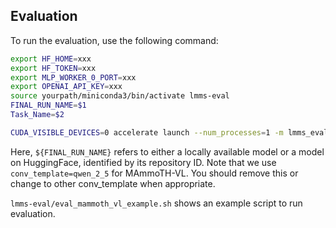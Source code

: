 ## Evaluation

To run the evaluation, use the following command:

```bash
export HF_HOME=xxx
export HF_TOKEN=xxx
export MLP_WORKER_0_PORT=xxx 
export OPENAI_API_KEY=xxx
source yourpath/miniconda3/bin/activate lmms-eval
FINAL_RUN_NAME=$1
Task_Name=$2

CUDA_VISIBLE_DEVICES=0 accelerate launch --num_processes=1 -m lmms_eval --model llava_onevision --model_args pretrained=${FINAL_RUN_NAME},conv_template=qwen_2_5,model_name=llava_qwen --tasks mmmu_val --batch_size 1 --log_samples --log_samples_suffix ${Task_Name} --output_path xxx
```

Here, `${FINAL_RUN_NAME}` refers to either a locally available model or a model on HuggingFace, identified by its repository ID. Note that we use `conv_template=qwen_2_5` for MAmmoTH-VL. You should remove this or change to other conv_template when appropriate.

`lmms-eval/eval_mammoth_vl_example.sh` shows an example script to run evaluation.